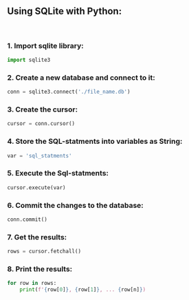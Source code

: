 ## Using  SQLite with Python:
 <br />

### 1. Import sqlite library:
```python
import sqlite3
```


### 2. Create a new database and connect to it:
```python
conn = sqlite3.connect('./file_name.db')
```
### 3.  Create the cursor:
```python
cursor = conn.cursor() 
```

### 4. Store the SQL-statments into variables as String:
```python
var = 'sql_statments'
```

### 5. Execute the Sql-statments:
```python
cursor.execute(var)
```

### 6. Commit the changes to the database:
```python
conn.commit()
```

### 7. Get the results:
```python
rows = cursor.fetchall()
```

### 8. Print the results:
```python
for row in rows:
    print(f'{row[0]}, {row[1]}, ... {row[n]})
```
